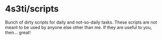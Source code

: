 # 4s3ti/scripts

Bunch of dirty scripts for daily and not-so-daily tasks. 
These scripts are not meant to be used by anyone else other than me. If they are useful to you, then... great!
